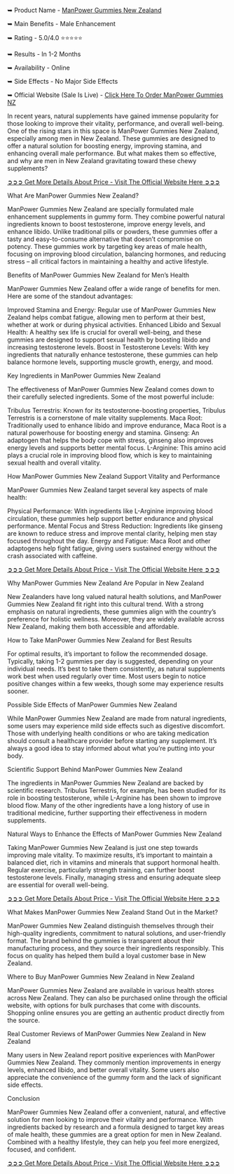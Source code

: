 ➥ Product Name - [ManPower Gummies New Zealand](https://www.facebook.com/ManPower.Gummies.New.Zealand/
)

➥ Main Benefits - Male Enhancement

➥ Rating - 5.0/4.0 ⭐⭐⭐⭐⭐

➥ Results - In 1-2 Months

➥ Availability - Online

➥ Side Effects - No Major Side Effects

➥ Official Website (Sale Is Live) - [Click Here To Order ManPower Gummies NZ](https://supplementcarts.com/manpower-gummies-nz-official/)

In recent years, natural supplements have gained immense popularity for those looking to improve their vitality, performance, and overall well-being. One of the rising stars in this space is ManPower Gummies New Zealand, especially among men in New Zealand. These gummies are designed to offer a natural solution for boosting energy, improving stamina, and enhancing overall male performance. But what makes them so effective, and why are men in New Zealand gravitating toward these chewy supplements?


[➲➲➲ Get More Details About Price - Visit The Official Website Here ➲➲➲
](https://supplementcarts.com/manpower-gummies-nz-official/)

What Are ManPower Gummies New Zealand?

ManPower Gummies New Zealand are specially formulated male enhancement supplements in gummy form. They combine powerful natural ingredients known to boost testosterone, improve energy levels, and enhance libido. Unlike traditional pills or powders, these gummies offer a tasty and easy-to-consume alternative that doesn’t compromise on potency. These gummies work by targeting key areas of male health, focusing on improving blood circulation, balancing hormones, and reducing stress – all critical factors in maintaining a healthy and active lifestyle.

Benefits of ManPower Gummies New Zealand for Men’s Health

ManPower Gummies New Zealand offer a wide range of benefits for men. Here are some of the standout advantages:

Improved Stamina and Energy: Regular use of ManPower Gummies New Zealand helps combat fatigue, allowing men to perform at their best, whether at work or during physical activities.
Enhanced Libido and Sexual Health: A healthy sex life is crucial for overall well-being, and these gummies are designed to support sexual health by boosting libido and increasing testosterone levels.
Boost in Testosterone Levels: With key ingredients that naturally enhance testosterone, these gummies can help balance hormone levels, supporting muscle growth, energy, and mood.

Key Ingredients in ManPower Gummies New Zealand

The effectiveness of ManPower Gummies New Zealand comes down to their carefully selected ingredients. Some of the most powerful include:

Tribulus Terrestris: Known for its testosterone-boosting properties, Tribulus Terrestris is a cornerstone of male vitality supplements.
Maca Root: Traditionally used to enhance libido and improve endurance, Maca Root is a natural powerhouse for boosting energy and stamina.
Ginseng: An adaptogen that helps the body cope with stress, ginseng also improves energy levels and supports better mental focus.
L-Arginine: This amino acid plays a crucial role in improving blood flow, which is key to maintaining sexual health and overall vitality.

How ManPower Gummies New Zealand Support Vitality and Performance

ManPower Gummies New Zealand target several key aspects of male health:

Physical Performance: With ingredients like L-Arginine improving blood circulation, these gummies help support better endurance and physical performance.
Mental Focus and Stress Reduction: Ingredients like ginseng are known to reduce stress and improve mental clarity, helping men stay focused throughout the day.
Energy and Fatigue: Maca Root and other adaptogens help fight fatigue, giving users sustained energy without the crash associated with caffeine.


[➲➲➲ Get More Details About Price - Visit The Official Website Here ➲➲➲
](https://supplementcarts.com/manpower-gummies-nz-official/)


Why ManPower Gummies New Zealand Are Popular in New Zealand

New Zealanders have long valued natural health solutions, and ManPower Gummies New Zealand fit right into this cultural trend. With a strong emphasis on natural ingredients, these gummies align with the country’s preference for holistic wellness. Moreover, they are widely available across New Zealand, making them both accessible and affordable.

How to Take ManPower Gummies New Zealand for Best Results

For optimal results, it’s important to follow the recommended dosage. Typically, taking 1-2 gummies per day is suggested, depending on your individual needs. It’s best to take them consistently, as natural supplements work best when used regularly over time. Most users begin to notice positive changes within a few weeks, though some may experience results sooner.

Possible Side Effects of ManPower Gummies New Zealand

While ManPower Gummies New Zealand are made from natural ingredients, some users may experience mild side effects such as digestive discomfort. Those with underlying health conditions or who are taking medication should consult a healthcare provider before starting any supplement. It’s always a good idea to stay informed about what you’re putting into your body.

Scientific Support Behind ManPower Gummies New Zealand

The ingredients in ManPower Gummies New Zealand are backed by scientific research. Tribulus Terrestris, for example, has been studied for its role in boosting testosterone, while L-Arginine has been shown to improve blood flow. Many of the other ingredients have a long history of use in traditional medicine, further supporting their effectiveness in modern supplements.

Natural Ways to Enhance the Effects of ManPower Gummies New Zealand

Taking ManPower Gummies New Zealand is just one step towards improving male vitality. To maximize results, it’s important to maintain a balanced diet, rich in vitamins and minerals that support hormonal health. Regular exercise, particularly strength training, can further boost testosterone levels. Finally, managing stress and ensuring adequate sleep are essential for overall well-being.


[➲➲➲ Get More Details About Price - Visit The Official Website Here ➲➲➲
](https://supplementcarts.com/manpower-gummies-nz-official/)


What Makes ManPower Gummies New Zealand Stand Out in the Market?

ManPower Gummies New Zealand distinguish themselves through their high-quality ingredients, commitment to natural solutions, and user-friendly format. The brand behind the gummies is transparent about their manufacturing process, and they source their ingredients responsibly. This focus on quality has helped them build a loyal customer base in New Zealand.

Where to Buy ManPower Gummies New Zealand in New Zealand

ManPower Gummies New Zealand are available in various health stores across New Zealand. They can also be purchased online through the official website, with options for bulk purchases that come with discounts. Shopping online ensures you are getting an authentic product directly from the source.

Real Customer Reviews of ManPower Gummies New Zealand in New Zealand

Many users in New Zealand report positive experiences with ManPower Gummies New Zealand. They commonly mention improvements in energy levels, enhanced libido, and better overall vitality. Some users also appreciate the convenience of the gummy form and the lack of significant side effects.

Conclusion

ManPower Gummies New Zealand offer a convenient, natural, and effective solution for men looking to improve their vitality and performance. With ingredients backed by research and a formula designed to target key areas of male health, these gummies are a great option for men in New Zealand. Combined with a healthy lifestyle, they can help you feel more energized, focused, and confident.

[➲➲➲ Get More Details About Price - Visit The Official Website Here ➲➲➲
](https://supplementcarts.com/manpower-gummies-nz-official/)


